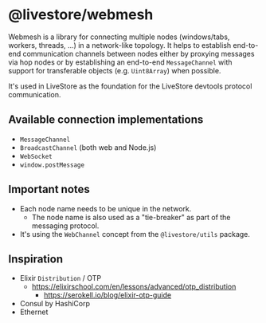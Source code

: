 # @livestore/webmesh

Webmesh is a library for connecting multiple nodes (windows/tabs, workers, threads, ...) in a network-like topology. It helps to establish end-to-end communication channels between nodes either by proxying messages via hop nodes or by establishing an end-to-end `MessageChannel` with support for transferable objects (e.g. `Uint8Array`) when possible.

It's used in LiveStore as the foundation for the LiveStore devtools protocol communication.

## Available connection implementations

- `MessageChannel`
- `BroadcastChannel` (both web and Node.js)
- `WebSocket`
- `window.postMessage`

## Important notes

- Each node name needs to be unique in the network.
  - The node name is also used as a "tie-breaker" as part of the messaging protocol.
- It's using the `WebChannel` concept from the `@livestore/utils` package.

## Inspiration

- Elixir `Distribution` / OTP
  - https://elixirschool.com/en/lessons/advanced/otp_distribution
	- https://serokell.io/blog/elixir-otp-guide
- Consul by HashiCorp
- Ethernet